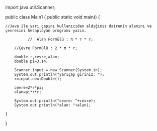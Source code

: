 import java.util.Scanner;

public class Main1 {
    public static void main() {

    
    //Java ile yarı çapını kullanıcıdan aldığınız dairenin alanını ve çevresini hesaplayan programı yazın.

              //  Alan Formülü : π * r * r;

        //Çevre Formülü : 2 * π * r;

        double r,cevre,alan;
        double pi=3.14;
        
        Scanner input = new Scanner(System.in);
        System.out.println("yarıçap giriniz: ");
        r=input.nextDouble();
        
        cevre=2*r*pi;
        alan=pi*r*r;
        
        System.out.println("cevre: "+cevre);
        System.out.println("alan: "+alan);

    }
}
